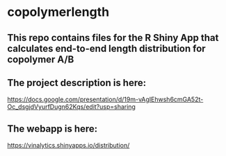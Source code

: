 # copolymerlength
## This repo contains files for the R Shiny App that calculates end-to-end length distribution for copolymer A/B 
## The project description is here: 
https://docs.google.com/presentation/d/19m-vAgIEhwsh6cmGA52t-Oc_dsgjdVyurfDugn62Kqs/edit?usp=sharing
## The webapp is here: 
https://vinalytics.shinyapps.io/distribution/
